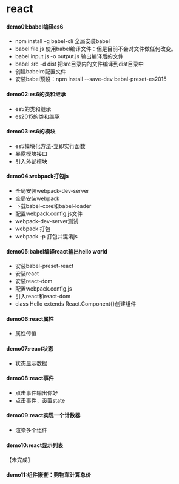 # react

#### demo01:babel编译es6
* npm install -g babel-cli 全局安装babel
* babel file.js 使用babel编译文件：但是目前不会对文件做任何改变。
* babel input.js -o output.js 输出编译后的文件
* babel src -d dist 把src目录内的文件编译到dist目录中
* 创建babelrc配置文件
* 安装babel预设：npm install --save-dev bebal-preset-es2015

#### demo02:es6的类和继承
* es5的类和继承
* es2015的类和继承

#### demo03:es6的模块
* es5模块化方法-立即实行函数
* 暴露模块接口
* 引入外部模块

#### demo04:webpack打包js
* 全局安装webpack-dev-server
* 全局安装webpack
* 下载babel-core和babel-loader
* 配置webpack.config.js文件
* webpack-dev-server测试
* webpack 打包
* webpack -p 打包并混淆js

#### demo05:babel编译react输出hello world
* 安装babel-preset-react
* 安装react
* 安装react-dom
* 配置webpack.config.js
* 引入react和react-dom
* class Hello extends React.Component{}创建组件

#### demo06:react属性
* 属性传值

#### demo07:react状态
* 状态显示数据

#### demo08:react事件
* 点击事件输出你好
* 点击事件，设置state

#### demo09:react实现一个计数器
* 渲染多个组件

#### demo10:react显示列表
【未完成】

#### demo11:组件嵌套：购物车计算总价

